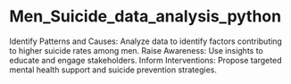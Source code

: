 # Men_Suicide_data_analysis_python
Identify Patterns and Causes: Analyze data to identify factors contributing to higher suicide rates among men. Raise Awareness: Use insights to educate and engage stakeholders. Inform Interventions: Propose targeted mental health support and suicide prevention strategies.
